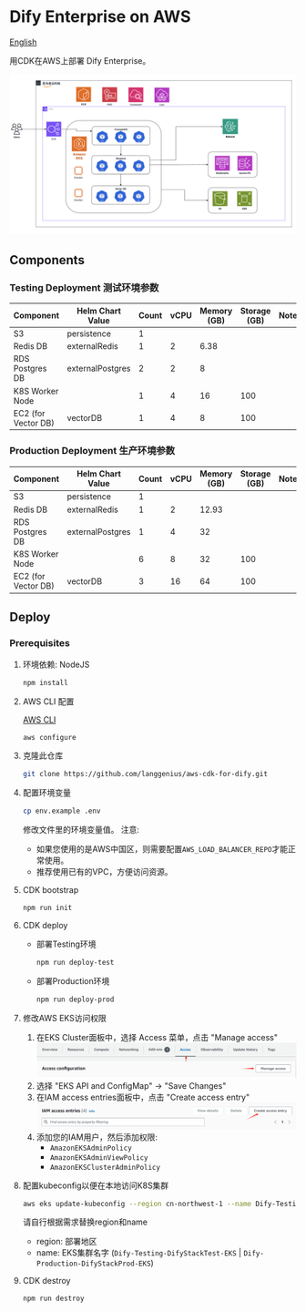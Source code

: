 # Dify Enterprise on AWS

[English](./README.md)

用CDK在AWS上部署 Dify Enterprise。

![1719058485616](images/README/1719058485616.png)

## Components

### Testing Deployment 测试环境参数

| **Component**       | **Helm Chart Value** | **Count** | **vCPU** | **Memory (GB)** | **Storage (GB)** | **Notes** |
| ------------------- | -------------------- | --------- | -------- | --------------- | ---------------- | --------- |
| S3                  | persistence          | 1         |          |                 |                  |           |
| Redis DB            | externalRedis        | 1         | 2        | 6.38            |                  |           |
| RDS Postgres DB     | externalPostgres     | 2         | 2        | 8               |                  |           |
| K8S Worker Node     |                      | 1         | 4        | 16              | 100              |           |
| EC2 (for Vector DB) | vectorDB             | 1         | 4        | 8               | 100              |           |

### Production Deployment 生产环境参数

| **Component**       | **Helm Chart Value** | **Count** | **vCPU** | **Memory (GB)** | **Storage (GB)** | **Notes** |
| ------------------- | -------------------- | --------- | -------- | --------------- | ---------------- | --------- |
| S3                  | persistence          | 1         |          |                 |                  |           |
| Redis DB            | externalRedis        | 1         | 2        | 12.93           |                  |           |
| RDS Postgres DB     | externalPostgres     | 1         | 4        | 32              |                  |           |
| K8S Worker Node     |                      | 6         | 8        | 32              | 100              |           |
| EC2 (for Vector DB) | vectorDB             | 3         | 16       | 64              | 100              |           |

## Deploy

### Prerequisites

1. 环境依赖: NodeJS

   ```bash
   npm install
   ```

2. AWS CLI 配置

   [AWS CLI](https://docs.aws.amazon.com/cli/latest/userguide/getting-started-install.html)

   ```bash
   aws configure
   ```

3. 克隆此仓库

   ```bash
   git clone https://github.com/langgenius/aws-cdk-for-dify.git
   ```

4. 配置环境变量

   ```bash
   cp env.example .env
   ```

   修改文件里的环境变量值。
   注意:
   - 如果您使用的是AWS中国区，则需要配置`AWS_LOAD_BALANCER_REPO`才能正常使用。
   - 推荐使用已有的VPC，方便访问资源。

5. CDK bootstrap

   ```bash
   npm run init
   ```

6. CDK deploy
   - 部署Testing环境

        ```bash
        npm run deploy-test
        ```

   - 部署Production环境

        ```bash
        npm run deploy-prod
        ```

7. 修改AWS EKS访问权限
   1. 在EKS Cluster面板中，选择 Access 菜单，点击 "Manage access"
        ![Dify-Testing-DifyStackTest-EKS](images/README/eks-access-panel.png)
   2. 选择 "EKS API and ConfigMap" -> "Save Changes"
   3. 在IAM access entries面板中，点击 "Create access entry"
        ![IAM access entries](images/README/eks-iam-access.png)
   4. 添加您的IAM用户，然后添加权限:
         - `AmazonEKSAdminPolicy`
         - `AmazonEKSAdminViewPolicy`
         - `AmazonEKSClusterAdminPolicy`
8. 配置kubeconfig以便在本地访问K8S集群

   ```bash
   aws eks update-kubeconfig --region cn-northwest-1 --name Dify-Testing-DifyStackTest-EKS
   ```

   请自行根据需求替换region和name
   - region: 部署地区
   - name: EKS集群名字 (`Dify-Testing-DifyStackTest-EKS` | `Dify-Production-DifyStackProd-EKS`)

9. CDK destroy

    ```bash
    npm run destroy
    ```
